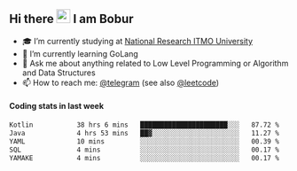 ## Hi there <img src="https://media.giphy.com/media/hvRJCLFzcasrR4ia7z/giphy.gif" width="25px" height="25px"> I am Bobur

- :mortar_board: I’m currently studying at [National Research ITMO University](https://itmo.ru/)
- :seedling: I’m currently learning GoLang
- :speech_balloon: Ask me about anything related to Low Level Programming or Algorithm and Data Structures
- :mailbox: How to reach me: [@telegram](https://t.me/octoant) (see also [@leetcode](https://leetcode.com/octoant/))    

#### Coding stats in last week

<!--START_SECTION:waka-->

```txt
Kotlin           38 hrs 6 mins   ██████████████████████░░░   87.72 %
Java             4 hrs 53 mins   ██▓░░░░░░░░░░░░░░░░░░░░░░   11.27 %
YAML             10 mins         ░░░░░░░░░░░░░░░░░░░░░░░░░   00.39 %
SQL              4 mins          ░░░░░░░░░░░░░░░░░░░░░░░░░   00.17 %
YAMAKE           4 mins          ░░░░░░░░░░░░░░░░░░░░░░░░░   00.17 %
```

<!--END_SECTION:waka-->
